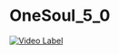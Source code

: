 # OneSoul_5_0

[![Video Label](http://img.youtube.com/vi/Cd6kL8sKg4Y/0.jpg)](https://youtu.be/Cd6kL8sKg4Y)
